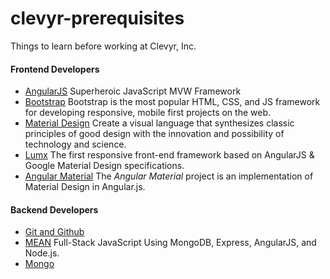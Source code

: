 # clevyr-prerequisites
Things to learn before working at Clevyr, Inc.

#### Frontend Developers
- [AngularJS](https://angularjs.org) Superheroic JavaScript MVW Framework 
- [Bootstrap](http://getbootstrap.com) Bootstrap is the most popular HTML, CSS, and JS framework for developing responsive, mobile first projects on the web.
- [Material Design](http://www.google.com/design/spec/material-design/introduction.html) Create a visual language that synthesizes classic principles of good design with the innovation and possibility of technology and science.
- [Lumx](http://ui.lumapps.com/) The first responsive front-end framework based on AngularJS & Google Material Design specifications.
- [Angular Material](https://material.angularjs.org/#/) The *Angular Material* project is an implementation of Material Design in Angular.js.

#### Backend Developers
- [Git and Github](https://github.com)
- [MEAN](http://mean.io/#!/) Full-Stack JavaScript Using MongoDB, Express, AngularJS, and Node.js.
- [Mongo](http://www.mongodb.org/)
